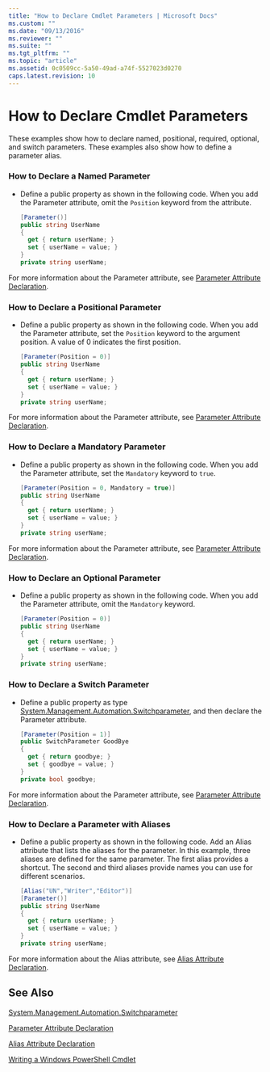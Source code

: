 ```yaml
---
title: "How to Declare Cmdlet Parameters | Microsoft Docs"
ms.custom: ""
ms.date: "09/13/2016"
ms.reviewer: ""
ms.suite: ""
ms.tgt_pltfrm: ""
ms.topic: "article"
ms.assetid: 0c0509cc-5a50-49ad-a74f-5527023d0270
caps.latest.revision: 10
---
```

# How to Declare Cmdlet Parameters

These examples show how to declare named, positional, required, optional, and switch parameters. These examples also show how to define a parameter alias.

### How to Declare a Named Parameter

- Define a public property as shown in the following code. When you add the Parameter attribute, omit the `Position` keyword from the attribute.

    ```csharp
    [Parameter()]
    public string UserName
    {
      get { return userName; }
      set { userName = value; }
    }
    private string userName;
    ```

For more information about the Parameter attribute, see [Parameter Attribute Declaration](./parameter-attribute-declaration.md).

### How to Declare a Positional Parameter

- Define a public property as shown in the following code. When you add the Parameter attribute, set the `Position` keyword to the argument position. A value of 0 indicates the first position.

    ```csharp
    [Parameter(Position = 0)]
    public string UserName
    {
      get { return userName; }
      set { userName = value; }
    }
    private string userName;
    ```

For more information about the Parameter attribute, see [Parameter Attribute Declaration](./parameter-attribute-declaration.md).

### How to Declare a Mandatory Parameter

- Define a public property as shown in the following code. When you add the Parameter attribute, set the `Mandatory` keyword to `true`.

    ```csharp
    [Parameter(Position = 0, Mandatory = true)]
    public string UserName
    {
      get { return userName; }
      set { userName = value; }
    }
    private string userName;
    ```

For more information about the Parameter attribute, see [Parameter Attribute Declaration](./parameter-attribute-declaration.md).

### How to Declare an Optional Parameter

- Define a public property as shown in the following code. When you add the Parameter attribute, omit the `Mandatory` keyword.

    ```csharp
    [Parameter(Position = 0)]
    public string UserName
    {
      get { return userName; }
      set { userName = value; }
    }
    private string userName;
    ```

### How to Declare a Switch Parameter

- Define a public property as type [System.Management.Automation.Switchparameter](/dotnet/api/System.Management.Automation.SwitchParameter), and then declare the Parameter attribute.

    ```csharp
    [Parameter(Position = 1)]
    public SwitchParameter GoodBye
    {
      get { return goodbye; }
      set { goodbye = value; }
    }
    private bool goodbye;
    ```

For more information about the Parameter attribute, see [Parameter Attribute Declaration](./parameter-attribute-declaration.md).

### How to Declare a Parameter with Aliases

- Define a public property as shown in the following code. Add an Alias attribute that lists the aliases for the parameter. In this example, three aliases are defined for the same parameter. The first alias provides a shortcut. The second and third aliases provide names you can use for different scenarios.

    ```csharp
    [Alias("UN","Writer","Editor")]
    [Parameter()]
    public string UserName
    {
      get { return userName; }
      set { userName = value; }
    }
    private string userName;
    ```

For more information about the Alias attribute, see [Alias Attribute Declaration](./alias-attribute-declaration.md).

## See Also

[System.Management.Automation.Switchparameter](/dotnet/api/System.Management.Automation.SwitchParameter)

[Parameter Attribute Declaration](./parameter-attribute-declaration.md)

[Alias Attribute Declaration](./alias-attribute-declaration.md)

[Writing a Windows PowerShell Cmdlet](./writing-a-windows-powershell-cmdlet.md)
